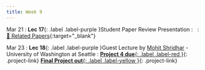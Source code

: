```yaml
---
title: Week 9
---
```


Mar 21
: **Lec 17**{: .label .label-purple }Student Paper Review Presentation
: &nbsp;
  : [📃 Related Papers](/CSCI5980-Spr23-DeepRob/papers/){:target="_blank"}
  <!-- : [Solution](#) -->

Mar 23
: **Lec 18**{: .label .label-purple }Guest Lecture by [Mohit Shridhar](https://mohitshridhar.com/) - University of Washington at Seattle
: [**Project 4 due**{: .label .label-red }](/CSCI5980-Spr23-DeepRob/projects/#project-4){: .project-link} [**Final Project out**{: .label .label-yellow }](/CSCI5980-Spr23-DeepRob/projects/#final-project){: .project-link}
  
  <!-- : [📃 Related Papers](/papers/#recurrent-networks-and-object-tracking){:target="_blank"} -->
  
<!-- Mar 10
: **Dis 9**{: .label .label-blue }[Paper discussion: Object Perception](#)
 -->